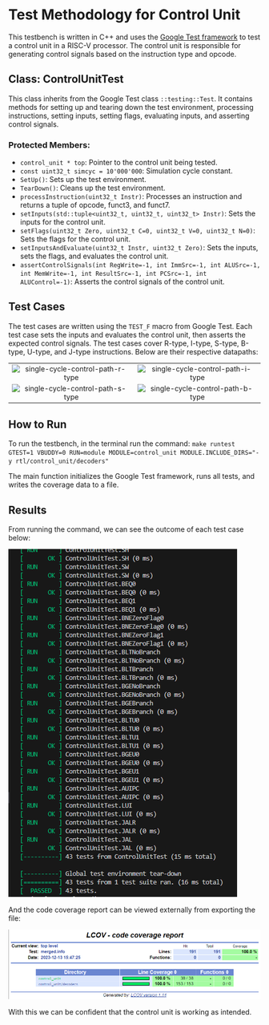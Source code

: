 # Test Methodology for Control Unit

This testbench is written in C++ and uses the [Google Test framework](/testbench/readme.md) to test a control unit in a RISC-V processor. The control unit is responsible for generating control signals based on the instruction type and opcode.

## Class: ControlUnitTest

This class inherits from the Google Test class `::testing::Test`. It contains methods for setting up and tearing down the test environment, processing instructions, setting inputs, setting flags, evaluating inputs, and asserting control signals.

### Protected Members:

- `control_unit * top`: Pointer to the control unit being tested.
- `const uint32_t simcyc = 10'000'000`: Simulation cycle constant.
- `SetUp()`: Sets up the test environment.
- `TearDown()`: Cleans up the test environment.
- `processInstruction(uint32_t Instr)`: Processes an instruction and returns a tuple of opcode, funct3, and funct7.
- `setInputs(std::tuple<uint32_t, uint32_t, uint32_t> Instr)`: Sets the inputs for the control unit.
- `setFlags(uint32_t Zero, uint32_t C=0, uint32_t V=0, uint32_t N=0)`: Sets the flags for the control unit.
- `setInputsAndEvaluate(uint32_t Instr, uint32_t Zero)`: Sets the inputs, sets the flags, and evaluates the control unit.
- `assertControlSignals(int RegWrite=-1, int ImmSrc=-1, int ALUSrc=-1, int MemWrite=-1, int ResultSrc=-1, int PCSrc=-1, int ALUControl=-1)`: Asserts the control signals of the control unit.

## Test Cases

The test cases are written using the `TEST_F` macro from Google Test. Each test case sets the inputs and evaluates the control unit, then asserts the expected control signals. The test cases cover R-type, I-type, S-type, B-type, U-type, and J-type instructions. Below are their respective datapaths: 

| | |
:--:|:--:
| ![single-cycle-control-path-r-type](https://github.com/SanjitRaman/Team-10-RISC-V/assets/51057192/a12b2269-0568-4f00-8495-4f015e088ec4) | ![single-cycle-control-path-i-type](https://github.com/SanjitRaman/Team-10-RISC-V/assets/51057192/9f863812-9a50-4f98-ba87-2f1d307f4554) |
| ![single-cycle-control-path-s-type](https://github.com/SanjitRaman/Team-10-RISC-V/assets/51057192/a67ffe3f-5e8e-4845-8288-c3618aa77d40) | ![single-cycle-control-path-b-type](https://github.com/SanjitRaman/Team-10-RISC-V/assets/51057192/92810bb7-d4e9-4e0a-97cf-122005258d1d) |


## How to Run

To run the testbench, in the terminal run the command: ```make runtest GTEST=1 VBUDDY=0 RUN=module MODULE=control_unit MODULE.INCLUDE_DIRS="-y rtl/control_unit/decoders"```

The main function initializes the Google Test framework, runs all tests, and writes the coverage data to a file.

## Results 

From running the command, we can see the outcome of each test case below:  

![](/images/control_unit_test_results_excerpt.png)

And the code coverage report can be viewed externally from exporting the file:

![](/images/control_unit_line_coverage.png)

With this we can be confident that the control unit is working as intended. 
